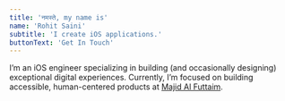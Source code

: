 ```yaml
---
title: 'नमस्ते, my name is'
name: 'Rohit Saini'
subtitle: 'I create iOS applications.'
buttonText: 'Get In Touch'
---
```

I’m an iOS engineer specializing in building (and occasionally designing) exceptional digital experiences. Currently, I’m focused on building accessible, human-centered products at [Majid Al Futtaim](https://www.majidalfuttaim.com).
